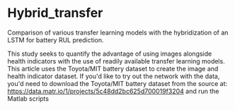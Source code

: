 # Hybrid_transfer
Comparison of various transfer learning models with the hybridization of an LSTM for battery RUL prediction.

This study seeks to quantify the advantage of using images alongside health indicators with the use of readily available transfer learning models. This article uses the Toyota/MIT battery dataset to create the image and health indicator dataset. 
If you'd like to try out the network with the data, you'd need to download the Toyota/MIT battery dataset from the source at: https://data.matr.io/1/projects/5c48dd2bc625d700019f3204 and run the Matlab scripts
